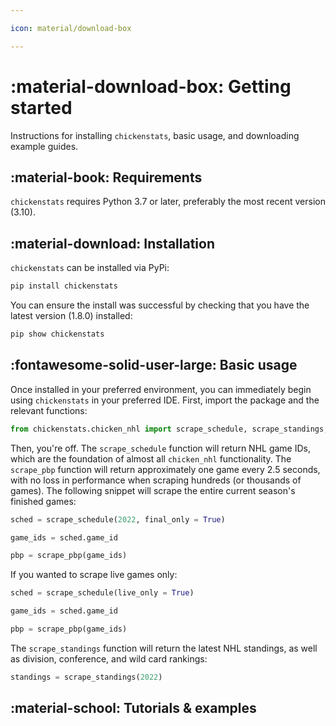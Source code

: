 ```yaml
---

icon: material/download-box

---
```


# :material-download-box: **Getting started**

Instructions for installing `chickenstats`, basic usage, and downloading example guides.

## :material-book: **Requirements**

`chickenstats` requires Python 3.7 or later, preferably the most recent version (3.10).

## :material-download: **Installation**

`chickenstats` can be installed via PyPi:

```py
pip install chickenstats
```

You can ensure the install was successful by checking that you have the latest version (1.8.0) installed:

```py
pip show chickenstats
```

## :fontawesome-solid-user-large: **Basic usage**

Once installed in your preferred environment, you can immediately begin using `chickenstats` in your preferred IDE.
First, import the package and the relevant functions:

```py
from chickenstats.chicken_nhl import scrape_schedule, scrape_standings, scrape_pbp
```

Then, you're off. The `scrape_schedule` function will return NHL game IDs, which are the foundation of almost all 
`chicken_nhl` functionality. The `scrape_pbp` function will return approximately one game every 2.5 seconds, 
with no loss in performance when scraping hundreds (or thousands of games). The following snippet will scrape
the entire current season's finished games:

```py
sched = scrape_schedule(2022, final_only = True) 

game_ids = sched.game_id

pbp = scrape_pbp(game_ids)
```

If you wanted to scrape live games only:

```py
sched = scrape_schedule(live_only = True)

game_ids = sched.game_id

pbp = scrape_pbp(game_ids)
```

The `scrape_standings` function will return the latest NHL standings, as well as division, conference, and wild card rankings:

```py
standings = scrape_standings(2022)
```

## :material-school: **Tutorials & examples**






